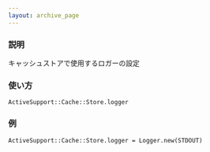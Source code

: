 ```yaml
---
layout: archive_page
---
```

### 説明
キャッシュストアで使用するロガーの設定

### 使い方
    ActiveSupport::Cache::Store.logger

### 例
    ActiveSupport::Cache::Store.logger = Logger.new(STDOUT)